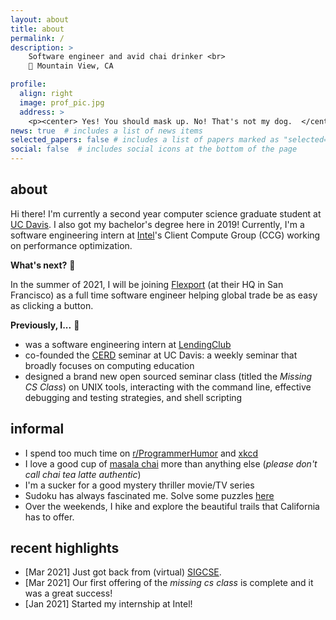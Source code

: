 ```yaml
---
layout: about
title: about
permalink: /
description: > 
    Software engineer and avid chai drinker <br>
    📍 Mountain View, CA

profile:
  align: right
  image: prof_pic.jpg
  address: >
    <p><center> Yes! You should mask up. No! That's not my dog.  </center></p>
news: true  # includes a list of news items
selected_papers: false # includes a list of papers marked as "selected={true}"
social: false  # includes social icons at the bottom of the page
---
```


## about
Hi there! I'm currently a second year computer science graduate student at 
[UC Davis](https://www.cs.ucdavis.edu). I also got my bachelor's degree here in
2019! Currently, I'm a software engineering intern at [Intel](https://intel.com)'s
Client Compute Group (CCG) working on performance optimization.

**What's next?** 🤔 

In the summer of 2021, I will be joining [Flexport](https://flexport.com) (at
their HQ in San Francisco) as a  full time software engineer helping global 
trade be as easy as clicking a button.

**Previously, I...** 🤷
* was a software engineering intern at [LendingClub](https://lendingclub.com)
* co-founded the [CERD](https://cerd.cs.ucdavis.edu) seminar at UC 
Davis: a weekly seminar that broadly focuses on computing education 
* designed a brand new open sourced seminar class (titled the _Missing CS
   Class_) on UNIX tools, interacting with the command line, effective debugging
and testing strategies, and shell scripting

## informal ##
* I spend too much time on 
[r/ProgrammerHumor](https://www.reddit.com/r/ProgrammerHumor/) and 
[xkcd](https://xkcd.com/)
* I love a good cup of [masala chai](https://en.wikipedia.org/wiki/Masala_chai)
more than anything else (_please don't call chai tea latte authentic_)
* I'm a sucker for a good mystery thriller movie/TV series
* Sudoku has always fascinated me. Solve some puzzles [here](https://sudoku.com)
* Over the weekends, I hike and explore the beautiful trails that California has
      to offer.

## recent highlights 
* [Mar 2021] Just got back from (virtual) [SIGCSE](https://sigcse2021.sigcse.org/).
* [Mar 2021] Our first offering of the _missing cs class_ is complete and it was
  a great success!
* [Jan 2021] Started my internship at Intel!

